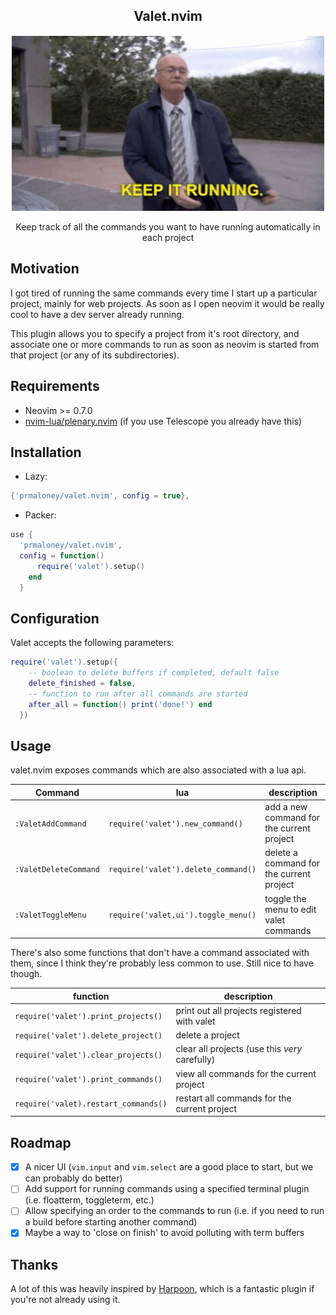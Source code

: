<p align="center">
  <h2 align="center">Valet.nvim</h2>
</p>

<p align="center">
  <img src="keep-it-running.gif" width="500" >
</p>

<p align="center">
Keep track of all the commands you want to have running automatically in each project
</p>

## Motivation

I got tired of running the same commands every time I start up a particular
project, mainly for web projects. As soon as I open neovim it would be really
cool to have a dev server already running.

This plugin allows you to specify a
project from it's root directory, and associate one or more commands to run as
soon as neovim is started from that project (or any of its subdirectories).

## Requirements

- Neovim >= 0.7.0
- [nvim-lua/plenary.nvim](https://github.com/nvim-lua/plenary.nvim) (if you use
  Telescope you already have this)

## Installation

- Lazy:

```lua
{'prmaloney/valet.nvim', config = true},
```

- Packer:

```lua
use {
  'prmaloney/valet.nvim',
  config = function()
      require('valet').setup()
    end
  }
```

## Configuration

Valet accepts the following parameters:

```lua
require('valet').setup({
    -- boolean to delete buffers if completed, default false
    delete_finished = false,
    -- function to run after all commands are started
    after_all = function() print('done!') end
  })
```

## Usage

valet.nvim exposes commands which are also associated with a lua api.

<!-- commands:start -->

| Command               | lua                                 | description                               |
| --------------------- | ----------------------------------- | ----------------------------------------- |
| `:ValetAddCommand`    | `require('valet').new_command()`    | add a new command for the current project |
| `:ValetDeleteCommand` | `require('valet').delete_command()` | delete a command for the current project  |
| `:ValetToggleMenu`    | `require('valet.ui').toggle_menu()` | toggle the menu to edit valet commands    |

<!-- commands:end -->

There's also some functions that don't have a command associated with them,
since I think they're probably less common to use. Still nice to have though.

| function                             | description                                    |
| ------------------------------------ | ---------------------------------------------- |
| `require('valet').print_projects()`  | print out all projects registered with valet   |
| `require('valet').delete_project()`  | delete a project                               |
| `require('valet').clear_projects()`  | clear all projects (use this _very_ carefully) |
| `require('valet').print_commands()`  | view all commands for the current project      |
| `require('valet).restart_commands()` | restart all commands for the current project   |

## Roadmap

- [x] A nicer UI (`vim.input` and `vim.select` are a good place to start, but we can
      probably do better)
- [ ] Add support for running commands using a specified terminal plugin (i.e.
      floatterm, toggleterm, etc.)
- [ ] Allow specifying an order to the commands to run (i.e. if you need to run a build before starting
      another command)
- [x] Maybe a way to 'close on finish' to avoid polluting with term buffers

## Thanks

A lot of this was heavily inspired by [Harpoon](https://github.com/ThePrimeagen/harpoon), which is a fantastic plugin if you're not already using it.
